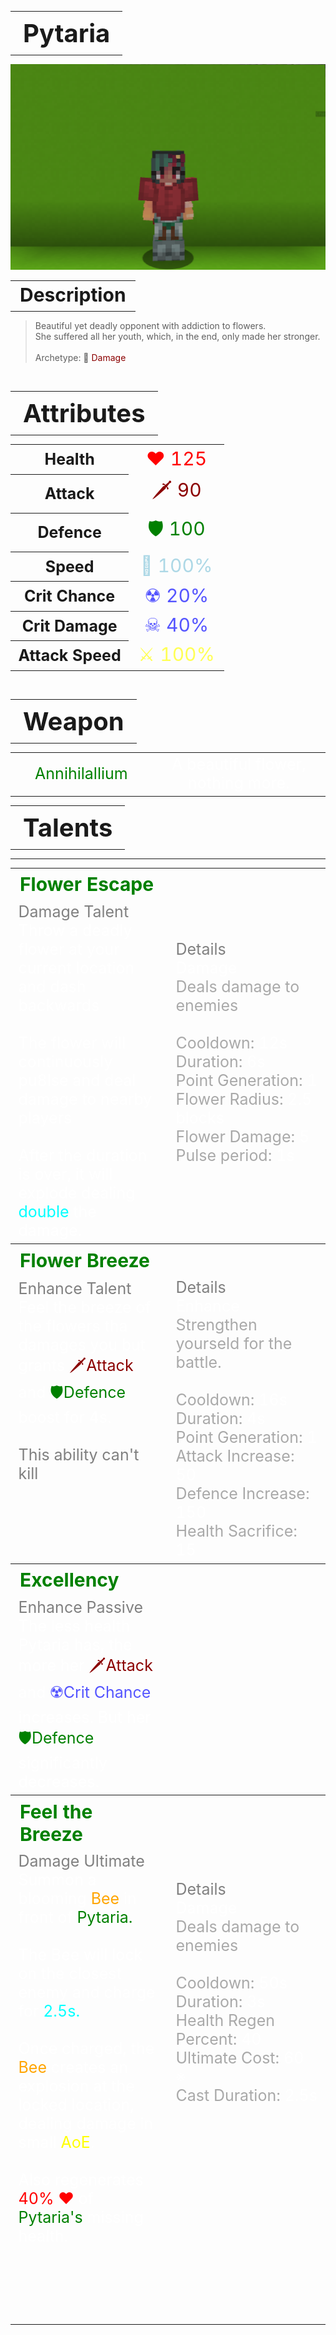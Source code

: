 
<table style="width: 100%">
    <tr>
        <th style="text-align: center;font-size: 40px">Pytaria</th>
    </tr>
</table>

![Pytaria Selfie](Pytaria.png)

<table style="width: 100%">
    <tr>
        <th style="text-align: center;font-size: 30px;padding-top:2%">Description</th>
    </tr>
</table>

>Beautiful yet deadly opponent with addiction to flowers.<br>She suffered all her youth, which, in the end, only made her stronger.
<br><br>Archetype: 💢<span style="color:darkred"> Damage


<br>
<table style="width: 100%">
    <tr>
        <th style="text-align: center;font-size: 40px">Attributes</th>
    </tr>
</table>
<table style="width: 100%;">
  <tr>
    <th style="text-align: center;font-size: 25px">Health</th>
    <td style="text-align: center;color:red;font-size: 30px">♥ 125</td>
  </tr>
    <th style="text-align: center;font-size: 25px">Attack</th>
    <td style="text-align: center;color:darkred;font-size: 30px">🗡 90</td>
  <tr>
    <th style="text-align: center;font-size: 25px">Defence</th>
    <td style="text-align: center;color:green;font-size: 30px">🛡 100</td>
  </tr>
  <tr>
    <th style="text-align: center;font-size: 25px">Speed</th>
    <td style="text-align: center;color:red;font-size: 30px">
        <span style="color:lightblue">🌊 100%
    </td>
  </tr>
  <tr>
    <th style="text-align: center;font-size: 25px">Crit Chance</th>
    <td style="text-align: center;color:red;font-size: 30px">
        <span style="color:#5555ff">☢ 20%
    </td>
  </tr>
  <tr>
    <th style="text-align: center;font-size: 25px">Crit Damage</th>
    <td style="text-align: center;color:red;font-size: 30px">
        <span style="color:#5555ff">☠ 40%
    </td>
  </tr>
  <tr>
    <th style="text-align: center;font-size: 25px">Attack Speed</th>
    <td style="text-align: center;color:red;font-size: 30px">
        <span style="color:#ffff55">⚔ 100%
    </td>
  </tr>
</table>
<br>

<table style="width: 100%">
    <tr>
        <th style="text-align: center;font-size: 40px">Weapon</th>
    </tr>
</table>
<table style="width: 100%">
    <tr>
        <td style="text-align: center;font-size: 25px;color:green">Annihilallium
        </td>
        <td style="text-align: center;font-size: 25px;width:55%;color:white">A beautiful flower, nothing more.
        </td>
    </tr>
</table>

<table style="width: 100%">
    <tr>
        <th style="text-align: center;font-size: 40px">Talents</th>
    </tr>
</table>

---
<table style="width: 100%;">
  <tr>
    <th style="text-align: left;font-size: 30px;color:green">Flower Escape</th>
    <th></th>
  </tr>
  <tr>
    <td style="text-align: left;color:gray;font-size: 25px">
        Damage Talent
        <br>
        <span style="color:white">
            Throw a deadly flower at your current location and dash backwards
            <br><br>The flower will continuously pu8lse and deal damage to nearby players
            <br><br>After the duration is over, it will explode dealing 
            <span style="color:cyan">
                double
            </span>
            the damage.
        </span>
    </td>
    <td style="text-align: left;color:gray;font-size: 25px;width:50%">
        Details
        <br>
        <span style="color:darkgray">
            <span style="color:white">Damage</span>
            <br>
                Deals damage to enemies
            <br>
            <br>Cooldown: <span style="color:white">12s</span>
            <br>Duration: <span style="color:white">6s</span>
            <br>Point Generation: <span style="color:white">1</span>
            <br>Flower Radius: <span style="color:white">2.5 blocks</span>
            <br>Flower Damage: <span style="color:white">5</span>
            <br>Pulse period: <span style="color:white">1s</span>
            <br><br><br>
        </span>
    </td>
  </tr>

  <tr>
    <th style="text-align: left;font-size: 30px;color:green">Flower Breeze</th>
    <th></th>
  </tr>
  <tr>
    <td style="text-align: left;color:gray;font-size: 25px">
        Enhance Talent
        <br>
        <span style="color:white">
            Feel the breeze of the flowers tha damages you but grants
            <span style="color:darkred">🗡Attack</span> and 
            <span style="color:green">🛡Defence</span> boost for 4s.
            <br><br><span style="color:gray">This ability can't kill</span>
        </span>
        <br><br><br><br><br>
    </td>
    <td style="text-align: left;color:gray;font-size: 25px;width:50%">
        Details
        <br>
        <span style="color:darkgray">
            <span style="color:white">Enhance</span>
            <br>
                Strengthen yourseld for the battle.
            <br>
            <br>Cooldown: <span style="color:white">16s</span>
            <br>Duration: <span style="color:white">4s</span>
            <br>Point Generation: <span style="color:white">1</span>
            <br>Attack Increase: <span style="color:white">50</span>
            <br>Defence Increase: <span style="color:white">150</span>
            <br>Health Sacrifice: <span style="color:white">15</span>
        </span>
    </td>
  </tr>

  <tr>
    <th style="text-align: left;font-size: 30px;color:green">Excellency</th>
    <th></th>
  </tr>
  <tr>
    <td style="text-align: left;color:gray;font-size: 25px">
        Enhance Passive
        <br>
        <span style="color:white">
            The less health Pytaria has, the more her 
            <span style="color:darkred">🗡Attack</span> and 
            <span style="color:#5555ff">☢Crit Chance</span> increases. But her <span style="color:green">🛡Defence</span> significantly decreases. 
        </span>
    </td>
  </tr>

  <tr>
    <th style="text-align: left;font-size: 30px;color:green">Feel the Breeze</th>
    <th></th>
  </tr>
  <tr>
    <td style="text-align: left;color:gray;font-size: 25px">
        Damage Ultimate
        <br>
        <span style="color:white">
            Summon a blooming 
            <span style="color:orange">Bee</span> in front of 
            <span style="color:green">Pytaria.</span><br><br>
            The Bee will lock on the closest enemy and charge for
            <span style="color:cyan">2.5s.</span> <br><br>
            Once charged, the 
            <span style="color:orange">Bee</span> creates an explosion at the locked location, dealing damage in small 
            <span style="color:yellow">AoE</span>.<br><br>
            Also regenerates <span style="color:red">40% ♥</span> of <span style="color:green">Pytaria's</span> missing health.
        </span>
        <br><br><br><br><br>
    </td>
    <td style="text-align: left;color:gray;font-size: 25px;width:50%">
        Details
        <br>
        <span style="color:darkgray">
            <span style="color:white">Damage</span>
            <br>
                Deals damage to enemies
            <br>
            <br>Cooldown: <span style="color:white">50s</span>
            <br>Duration: <span style="color:white">3s</span>
            <br>Health Regen Percent: <span style="color:white">40</span>
            <br>Ultimate Cost: <span style="color:white">60 ※</span>
            <br>Cast Duration: <span style="color:white">2.5s</span>
            <br><br><br><br><br><br><br><br><br><br><br>
        </span>
    </td>
  </tr>
</table>